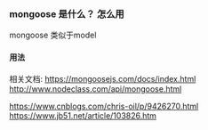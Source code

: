 

### mongoose 是什么？ 怎么用
mongoose 类似于model

#### 用法

相关文档: 
https://mongoosejs.com/docs/index.html
http://www.nodeclass.com/api/mongoose.html

https://www.cnblogs.com/chris-oil/p/9426270.html
https://www.jb51.net/article/103826.htm
